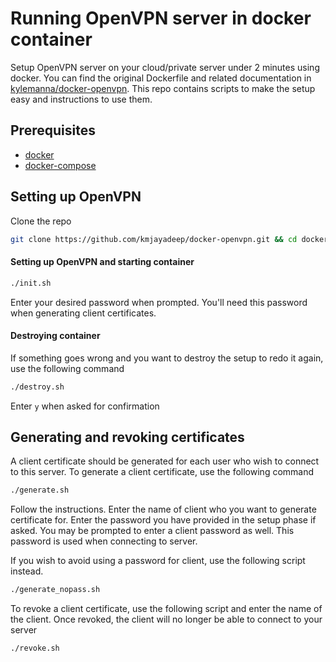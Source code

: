 # Running OpenVPN server in docker container

Setup OpenVPN server on your cloud/private server under 2 minutes using docker. You can find the original Dockerfile and related documentation in [kylemanna/docker-openvpn](https://github.com/kylemanna/docker-openvpn). This repo contains scripts to make the setup easy and instructions to use them.

## Prerequisites

- [docker](https://docs.docker.com/install/)
- [docker-compose](https://docs.docker.com/compose/install/)

## Setting up OpenVPN

Clone the repo
```bash
git clone https://github.com/kmjayadeep/docker-openvpn.git && cd docker-openvpn
```

#### Setting up OpenVPN and starting container 

```bash
./init.sh
```

Enter your desired password when prompted. You'll need this password when generating client certificates.

#### Destroying container
If something goes wrong and you want to destroy the setup to redo it again, use the following command

```bash
./destroy.sh
```

Enter `y` when asked for confirmation

## Generating and revoking certificates
A client certificate should be generated for each user who wish to connect to this server. To generate a client certificate, use the following command

```bash
./generate.sh
```

Follow the instructions. Enter the name of client who you want to generate certificate for. Enter the password you have provided in the setup phase if asked. You may be prompted to enter a client password as well. This password is used when connecting to server. 

If you wish to avoid using a password for client, use the following script instead.

```bash
./generate_nopass.sh
```

To revoke a client certificate, use the following script and enter the name of the client. Once revoked, the client will no longer be able to connect to your server

```bash
./revoke.sh
```